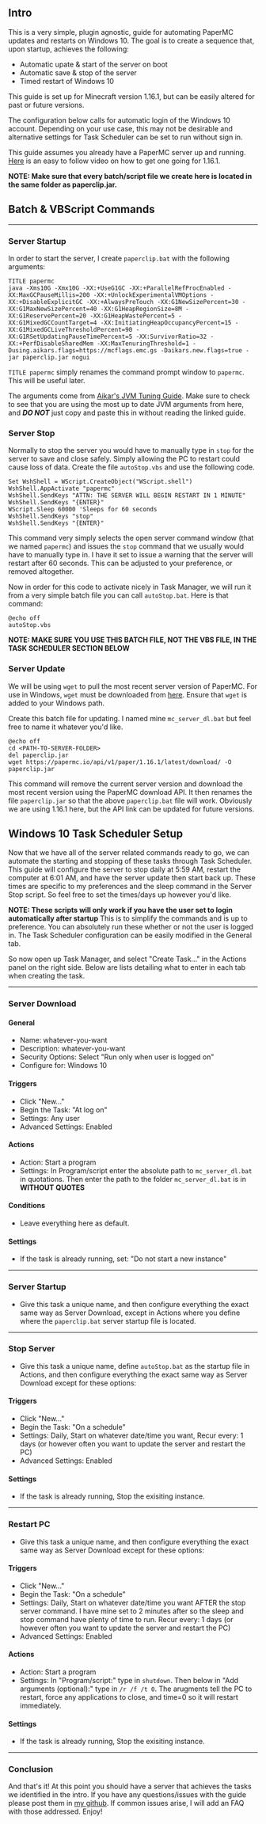 ## Intro

This is a very simple, plugin agnostic, guide for automating PaperMC updates and restarts on Windows 10. The goal is to create a sequence that, upon startup, achieves the following:

- Automatic upate & start of the server on boot
- Automatic save & stop of the server
- Timed restart of Windows 10

This guide is set up for Minecraft version 1.16.1, but can be easily altered for past or future versions.

The configuration below calls for automatic login of the Windows 10 account. Depending on your use case, this may not be desirable and alternative settings for Task Scheduler can be set to run without sign in.

This guide assumes you already have a PaperMC server up and running. [Here](https://www.youtube.com/watch?v=st8F2MPyHKk) is an easy to follow video on how to get one going for 1.16.1.

**NOTE: Make sure that every batch/script file we create here is located in the same folder as paperclip.jar.**

## Batch & VBScript Commands
___
### Server Startup

In order to start the server, I create `paperclip.bat` with the following arguments:

```
TITLE papermc
java -Xms10G -Xmx10G -XX:+UseG1GC -XX:+ParallelRefProcEnabled -XX:MaxGCPauseMillis=200 -XX:+UnlockExperimentalVMOptions -XX:+DisableExplicitGC -XX:+AlwaysPreTouch -XX:G1NewSizePercent=30 -XX:G1MaxNewSizePercent=40 -XX:G1HeapRegionSize=8M -XX:G1ReservePercent=20 -XX:G1HeapWastePercent=5 -XX:G1MixedGCCountTarget=4 -XX:InitiatingHeapOccupancyPercent=15 -XX:G1MixedGCLiveThresholdPercent=90 -XX:G1RSetUpdatingPauseTimePercent=5 -XX:SurvivorRatio=32 -XX:+PerfDisableSharedMem -XX:MaxTenuringThreshold=1 -Dusing.aikars.flags=https://mcflags.emc.gs -Daikars.new.flags=true -jar paperclip.jar nogui
```
`TITLE papermc` simply renames the command prompt window to `papermc`. This will be useful later.

The arguments come from [Aikar's JVM Tuning Guide](https://aikar.co/2018/07/02/tuning-the-jvm-g1gc-garbage-collector-flags-for-minecraft/). Make sure to check to see that you are using the most up to date JVM arguments from here, and ***DO NOT*** just copy and paste this in without reading the linked guide.

### Server Stop

Normally to stop the server you would have to manually type in `stop` for the server to save and close safely. Simply allowing the PC to restart could cause loss of data. Create the file `autoStop.vbs` and use the following code.

```
Set WshShell = WScript.CreateObject("WScript.shell")
WshShell.AppActivate "papermc"
WshShell.SendKeys "ATTN: THE SERVER WILL BEGIN RESTART IN 1 MINUTE"
WshShell.SendKeys "{ENTER}"
WScript.Sleep 60000 'Sleeps for 60 seconds
WshShell.SendKeys "stop"
WshShell.SendKeys "{ENTER}"
```
This command very simply selects the open server command window (that we named `papermc`) and issues the `stop` command that we usually would have to manually type in. I have it set to issue a warning that the server will restart after 60 seconds. This can be adjusted to your preference, or removed altogether.

Now in order for this code to activate nicely in Task Manager, we will run it from a very simple batch file you can call `autoStop.bat`. Here is that command:

```
@echo off
autoStop.vbs
```

**NOTE: MAKE SURE YOU USE THIS BATCH FILE, NOT THE VBS FILE, IN THE TASK SCHEDULER SECTION BELOW**

### Server Update

We will be using `wget` to pull the most recent server version of PaperMC. For use in Windows, `wget` must be downloaded from [here](https://eternallybored.org/misc/wget/). Ensure that `wget` is added to your Windows path.

Create this batch file for updating. I named mine `mc_server_dl.bat` but feel free to name it whatever you'd like.

```
@echo off
cd <PATH-TO-SERVER-FOLDER>
del paperclip.jar
wget https://papermc.io/api/v1/paper/1.16.1/latest/download/ -O paperclip.jar
```
This command will remove the current server version and download the most recent version using the PaperMC download API. It then renames the file `paperclip.jar` so that the above `paperclip.bat` file will work. Obviously we are using 1.16.1 here, but the API link can be updated for future versions.

## Windows 10 Task Scheduler Setup

Now that we have all of the server related commands ready to go, we can automate the starting and stopping of these tasks through Task Scheduler. This guide will configure the server to stop daily at 5:59 AM, restart the computer at 6:01 AM, and have the server update then start back up. These times are specific to my preferences and the sleep command in the Server Stop script. So feel free to set the times/days up however you'd like.

**NOTE: These scripts will only work if you have the user set to login automatically after startup** This is to simplify the commands and is up to preference. You can absolutely run these whether or not the user is logged in. The Task Scheduler configuration can be easily modified in the General tab.

So now open up Task Manager, and select "Create Task..." in the Actions panel on the right side. Below are lists detailing what to enter in each tab when creating the task.

___

### Server Download

#### General

- Name: whatever-you-want
- Description: whatever-you-want
- Security Options: Select "Run only when user is logged on"
- Configure for: Windows 10

#### Triggers

- Click "New..."
- Begin the Task: "At log on"
- Settings: Any user
- Advanced Settings: Enabled

#### Actions

- Action: Start a program
- Settings: In Program/script enter the absolute path to `mc_server_dl.bat` in quotations. Then enter the path to the folder `mc_server_dl.bat` is in **WITHOUT QUOTES**

#### Conditions

- Leave everything here as default.

#### Settings

- If the task is already running, set: "Do not start a new instance"

___

### Server Startup

- Give this task a unique name, and then configure everything the exact same way as Server Download, except in Actions where you define where the `paperclip.bat` server startup file is located.

___

### Stop Server

- Give this task a unique name, define `autoStop.bat` as the startup file in Actions, and then configure everything the exact same way as Server Download except for these options:

#### Triggers

- Click "New..."
- Begin the Task: "On a schedule"
- Settings: Daily, Start on whatever date/time you want, Recur every: 1 days (or however often you want to update the server and restart the PC)
- Advanced Settings: Enabled

#### Settings

- If the task is already running, Stop the exisiting instance.

___

### Restart PC

- Give this task a unique name, and then configure everything the exact same way as Server Download except for these options:

#### Triggers

- Click "New..."
- Begin the Task: "On a schedule"
- Settings: Daily, Start on whatever date/time you want AFTER the stop server command. I have mine set to 2 minutes after so the sleep and stop command have plenty of time to run. Recur every: 1 days (or however often you want to update the server and restart the PC)
- Advanced Settings: Enabled

#### Actions

- Action: Start a program
- Settings: In "Program/script:" type in `shutdown`. Then below in "Add arguments (optional):" type in `/r /f /t 0`. The arugments tell the PC to restart, force any applications to close, and time=0 so it will restart immediately. 

#### Settings

- If the task is already running, Stop the exisiting instance.

___

### Conclusion

And that's it! At this point you should have a server that achieves the tasks we identified in the intro. If you have any questions/issues with the guide please post them in [my github](https://github.com/megacorvega/autopapermc/issues). If common issues arise, I will add an FAQ with those addressed. Enjoy!
